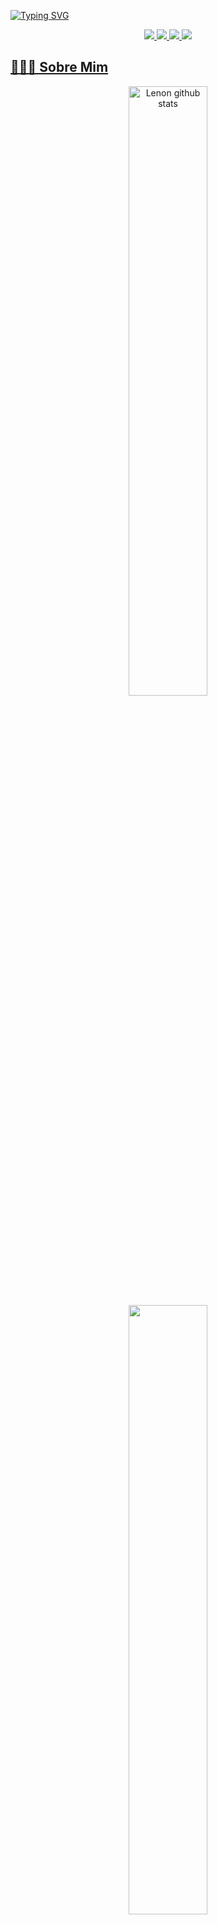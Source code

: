 <!-- Header Animated Text -->
[![Typing SVG](https://readme-typing-svg.herokuapp.com/?color=F5DC00&size=35&center=true&vCenter=true&width=1000&lines=Olá,+me+chamo+Bruno+Fernandes;Tenho+18+anos;Sou+de+São+Paulo;Desenvolvedor+web+apaixonado+pelo+que+faço!;Bem-vindo+ao+meu+perfil!+:%29)](https://git.io/typing-svg)

<!-- Social Meida Links -->
<div align="center">  
<a href="https://www.instagram.com/lenon.dev" target="_blank"><img src="https://img.shields.io/badge/-Instagram-%23E4405F?style=for-the-badge&logo=instagram&logoColor=white"</a>
<a href="#" target="_blank"><img src="https://img.shields.io/badge/Portfólio-4285F4?style=for-the-badge&logo=Google-chrome&logoColor=white"</a>
<a href="#" target="_blank"><img src="https://img.shields.io/badge/LinkedIn-0077B5?style=for-the-badge&logo=linkedin&logoColor=white"</a>
<a href="#" target="_blank"><img src="https://img.shields.io/badge/Gmail-D14836?style=for-the-badge&logo=gmail&logoColor=white"</a>
</div>

<!-- About Me -->
<h2>👨🏻‍💻 Sobre Mim</h2>





<div align="center">  
  <img width="auto" height="50%" src="https://github-readme-stats.vercel.app/api?username=L3non&show_icons=true&count_private=true&title_color=fff&icon_color=F5DC00&text_color=CCC&bg_color=0d1117&hide_border=true" alt="Lenon github stats" /> 
  <img width="auto" height="50%" src="https://github-readme-stats.vercel.app/api/top-langs/?username=L3non&layout=compact&title_color=fff&text_color=CCC&bg_color=0d1117&hide_border=true" />
  <!--
  <a href="http://www.github.com/L3non"><img src="https://github-readme-streak-stats.herokuapp.com/?user=L3non&stroke=fff&background=0d1117&ring=fff&fire=F5DC00&currStreakNum=fff&currStreakLabel=F5DC00&sideNums=fff&sideLabels=F5DC00&dates=CCC&hide_border=true" /></a>
</div>
  -->





<div align="left">
  
  ### Main skills:
  <div style="display: inline_block">
    <img src="https://img.shields.io/badge/HTML5-E34F26?style=for-the-badge&logo=html5&logoColor=white" alt="html5">
    <img src="https://img.shields.io/badge/CSS3-1572B6?style=for-the-badge&logo=css3&logoColor=white" alt="css3">
    <img src="https://img.shields.io/badge/JavaScript-F7DF1E?style=for-the-badge&logo=javascript&logoColor=black" alt="javascript">
  </div>
  
  ### Tools:
  <div style="display: inline_block">
    <img src="https://img.shields.io/badge/Windows-0078D6?style=for-the-badge&logo=windows&logoColor=white" alt="windows">
    <img src="https://img.shields.io/badge/Discord-7289DA?style=for-the-badge&logo=discord&logoColor=white" alt="discord">
    <img src="https://img.shields.io/badge/Visual_Studio_Code-0078D4?style=for-the-badge&logo=visual%20studio%20code&logoColor=white" alt="visual studio code">
    <img src="https://img.shields.io/badge/GIT-E44C30?style=for-the-badge&logo=git&logoColor=white" alt="git">
    <img src="https://img.shields.io/badge/GitHub-100000?style=for-the-badge&logo=github&logocolor=white" alt="github">
  </div>
  
  ### Other Knowledge:
  <div style="display: inline_block">
    <img src="https://img.shields.io/badge/GIT-E44C30?style=for-the-badge&logo=git&logoColor=white" alt="git">
    <img src="https://img.shields.io/badge/GitHub-100000?style=for-the-badge&logo=github&logocolor=white" alt="github">
  </div>
    
  ### Studying in this moment:
  <div style="display: inline_block">
    <img src="https://img.shields.io/badge/Python-14354C?style=for-the-badge&logo=python&logoColor=white" alt="Python">
  </div>
  
</div>


<!--  <div align="center">
<br><p align="centre"><b>Visitors Count</b></p>  
<p align="center"><img align="center" src="https://profile-counter.glitch.me/{L3non}/count.svg" /></p> 
<br></div> -->
